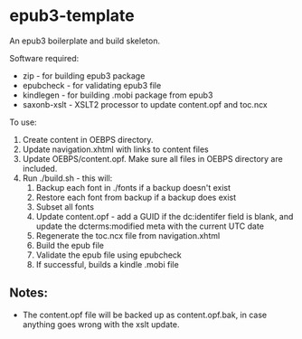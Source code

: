 epub3-template
==============

An epub3 boilerplate and build skeleton.

Software required:

* zip - for building epub3 package
* epubcheck - for validating epub3 file
* kindlegen - for building .mobi package from epub3
* saxonb-xslt - XSLT2 processor to update content.opf and toc.ncx

To use:
 1. Create content in OEBPS directory. 
 2. Update navigation.xhtml with links to content files
 3. Update OEBPS/content.opf. Make sure all files in OEBPS directory are included.
 4. Run ./build.sh - this will:
    1. Backup each font in ./fonts if a backup doesn't exist
    2. Restore each font from backup if a backup does exist
    3. Subset all fonts
    4. Update content.opf - add a GUID if the dc:identifer field is blank,
   and update the dcterms:modified meta with the current UTC date
    5. Regenerate the toc.ncx file from navigation.xhtml
    6. Build the epub file
    7. Validate the epub file using epubcheck
    8. If successful, builds a kindle .mobi file



Notes:
------

* The content.opf file will be backed up as content.opf.bak, in case
  anything goes wrong with the xslt update.


